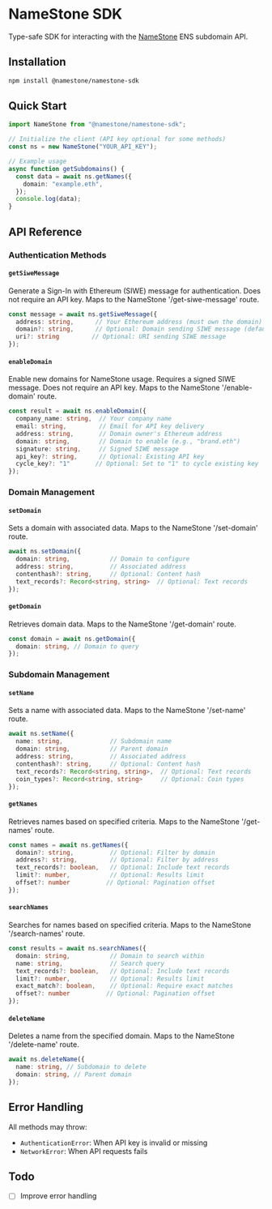 # NameStone SDK

Type-safe SDK for interacting with the [NameStone](https://namestone.xyz/docs/) ENS subdomain API.

## Installation

```bash
npm install @namestone/namestone-sdk
```

## Quick Start

```typescript
import NameStone from "@namestone/namestone-sdk";

// Initialize the client (API key optional for some methods)
const ns = new NameStone("YOUR_API_KEY");

// Example usage
async function getSubdomains() {
  const data = await ns.getNames({
    domain: "example.eth",
  });
  console.log(data);
}
```

## API Reference

### Authentication Methods

#### `getSiweMessage`

Generate a Sign-In with Ethereum (SIWE) message for authentication. Does not require an API key. Maps to the NameStone '/get-siwe-message' route.

```typescript
const message = await ns.getSiweMessage({
  address: string,      // Your Ethereum address (must own the domain)
  domain?: string,      // Optional: Domain sending SIWE message (default: namestone.xyz)
  uri?: string         // Optional: URI sending SIWE message
});
```

#### `enableDomain`

Enable new domains for NameStone usage. Requires a signed SIWE message. Does not require an API key. Maps to the NameStone '/enable-domain' route.

```typescript
const result = await ns.enableDomain({
  company_name: string,  // Your company name
  email: string,         // Email for API key delivery
  address: string,       // Domain owner's Ethereum address
  domain: string,        // Domain to enable (e.g., "brand.eth")
  signature: string,     // Signed SIWE message
  api_key?: string,      // Optional: Existing API key
  cycle_key?: "1"       // Optional: Set to "1" to cycle existing key
});
```

### Domain Management

#### `setDomain`

Sets a domain with associated data. Maps to the NameStone '/set-domain' route.

```typescript
await ns.setDomain({
  domain: string,           // Domain to configure
  address: string,          // Associated address
  contenthash?: string,     // Optional: Content hash
  text_records?: Record<string, string>  // Optional: Text records
});
```

#### `getDomain`

Retrieves domain data. Maps to the NameStone '/get-domain' route.

```typescript
const domain = await ns.getDomain({
  domain: string, // Domain to query
});
```

### Subdomain Management

#### `setName`

Sets a name with associated data. Maps to the NameStone '/set-name' route.

```typescript
await ns.setName({
  name: string,             // Subdomain name
  domain: string,           // Parent domain
  address: string,          // Associated address
  contenthash?: string,     // Optional: Content hash
  text_records?: Record<string, string>,  // Optional: Text records
  coin_types?: Record<string, string>     // Optional: Coin types
});
```

#### `getNames`

Retrieves names based on specified criteria. Maps to the NameStone '/get-names' route.

```typescript
const names = await ns.getNames({
  domain?: string,          // Optional: Filter by domain
  address?: string,         // Optional: Filter by address
  text_records?: boolean,   // Optional: Include text records
  limit?: number,           // Optional: Results limit
  offset?: number          // Optional: Pagination offset
});
```

#### `searchNames`

Searches for names based on specified criteria. Maps to the NameStone '/search-names' route.

```typescript
const results = await ns.searchNames({
  domain: string,           // Domain to search within
  name: string,             // Search query
  text_records?: boolean,   // Optional: Include text records
  limit?: number,           // Optional: Results limit
  exact_match?: boolean,    // Optional: Require exact matches
  offset?: number          // Optional: Pagination offset
});
```

#### `deleteName`

Deletes a name from the specified domain. Maps to the NameStone '/delete-name' route.

```typescript
await ns.deleteName({
  name: string, // Subdomain to delete
  domain: string, // Parent domain
});
```

## Error Handling

All methods may throw:

- `AuthenticationError`: When API key is invalid or missing
- `NetworkError`: When API requests fails

## Todo

- [ ] Improve error handling
